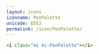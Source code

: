 ```yaml
---
layout: icons
iconname: PenPalette
unicode: ED52
permalink: /icon/PenPalette/
---
```


``` html
<i class="mi mi-PenPalette"></i>
```
